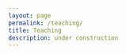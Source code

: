 ```yaml
---
layout: page
permalink: /teaching/
title: Teaching
description: under construction
---
```



